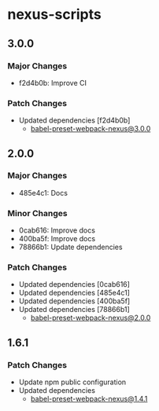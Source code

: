 # nexus-scripts

## 3.0.0

### Major Changes

- f2d4b0b: Improve CI

### Patch Changes

- Updated dependencies [f2d4b0b]
  - babel-preset-webpack-nexus@3.0.0

## 2.0.0

### Major Changes

- 485e4c1: Docs

### Minor Changes

- 0cab616: Improve docs
- 400ba5f: Improve docs
- 78866b1: Update dependencies

### Patch Changes

- Updated dependencies [0cab616]
- Updated dependencies [485e4c1]
- Updated dependencies [400ba5f]
- Updated dependencies [78866b1]
  - babel-preset-webpack-nexus@2.0.0

## 1.6.1

### Patch Changes

- Update npm public configuration
- Updated dependencies
  - babel-preset-webpack-nexus@1.4.1
